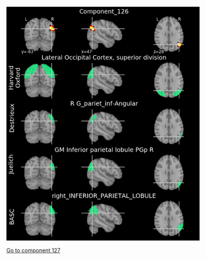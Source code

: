 ![126](preliminary/126.jpg "Component 126")

[Go to component 127](https://parietal-inria.github.io/MODL_atlas/128/127 "Component 127")
